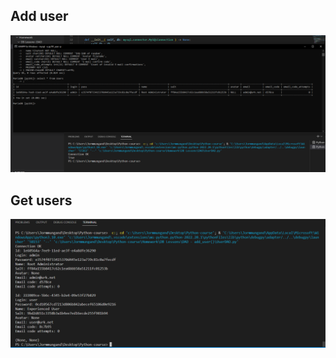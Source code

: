 ## Add user
![alt text](https://github.com/JormmungandM/Python-course/blob/main/Homework/DB%20Lessons/DAO/add%20user.png)
## Get users
![alt text](https://github.com/JormmungandM/Python-course/blob/main/Homework/DB%20Lessons/DAO/get_users.png)